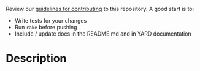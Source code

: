 Review our [guidelines for contributing](https://github.com/ruby-git/ruby-git/blob/main/CONTRIBUTING.md) to this repository. A good start is to:

* Write tests for your changes
* Run `rake` before pushing
* Include / update docs in the README.md and in YARD documentation

# Description


